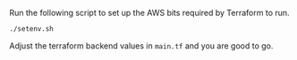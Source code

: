 Run the following script to set up the AWS bits required by Terraform to run.
```sh
./setenv.sh
```
Adjust the terraform backend values in `main.tf` and you are good to go.